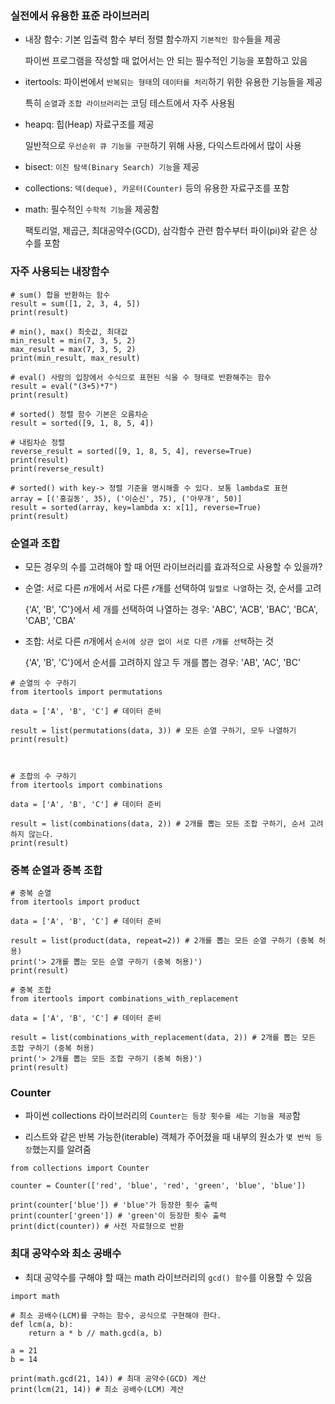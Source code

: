 ### 실전에서 유용한 표준 라이브러리

- 내장 함수: 기본 입출력 함수 부터 정렬 함수까지 `기본적인 함수`들을 제공
    
    파이썬 프로그램을 작성할 때 없어서는 안 되는 필수적인 기능을 포함하고 있음

- itertools: 파이썬에서 `반복되는 형태`의 `데이터를 처리`하기 위한 유용한 기능들을 제공
    
    특히 `순열`과 `조합 라이브러리`는 코딩 테스트에서 자주 사용됨

- heapq: 힙(Heap) 자료구조를 제공
    
    일반적으로 `우선순위 큐 기능을 구현`하기 위해 사용, 다익스트라에서 많이 사용

- bisect: `이진 탐색(Binary Search) 기능`을 제공

- collections: `덱(deque), 카운터(Counter)` 등의 유용한 자료구조를 포함

- math: 필수적인 `수학적 기능`을 제공함
  
    팩토리얼, 제곱근, 최대공약수(GCD), 삼각함수 관련 함수부터 파이(pi)와 같은 상수를 포함

### 자주 사용되는 내장함수

```
# sum() 합을 반환하는 함수
result = sum([1, 2, 3, 4, 5])
print(result)

# min(), max() 최솟값, 최대값
min_result = min(7, 3, 5, 2)
max_result = max(7, 3, 5, 2)
print(min_result, max_result)

# eval() 사람의 입장에서 수식으로 표현된 식을 수 형태로 반환해주는 함수
result = eval("(3+5)*7")
print(result)
```

```
# sorted() 정렬 함수 기본은 오름차순
result = sorted([9, 1, 8, 5, 4])

# 내림차순 정렬
reverse_result = sorted([9, 1, 8, 5, 4], reverse=True)
print(result)
print(reverse_result)

# sorted() with key-> 정렬 기준을 명시해줄 수 있다. 보통 lambda로 표현
array = [('홍길동', 35), ('이순신', 75), ('아무개', 50)]
result = sorted(array, key=lambda x: x[1], reverse=True)
print(result)
```

### 순열과 조합

- 모든 경우의 수를 고려해야 할 때 어떤 라이브러리를 효과적으로 사용할 수 있을까?

- 순열: 서로 다른 𝑛개에서 서로 다른 𝑟개를 선택하여 `일렬로 나열`하는 것, 순서를 고려

    {'A', 'B', 'C'}에서 세 개를 선택하여 나열하는 경우: 'ABC', 'ACB', 'BAC', 'BCA', 'CAB', 'CBA'

- 조합: 서로 다른 𝑛개에서 `순서에 상관 없이 서로 다른 𝑟개를 선택`하는 것

    {'A', 'B', 'C'}에서 순서를 고려하지 않고 두 개를 뽑는 경우: 'AB', 'AC', 'BC'

```
# 순열의 수 구하기
from itertools import permutations

data = ['A', 'B', 'C'] # 데이터 준비

result = list(permutations(data, 3)) # 모든 순열 구하기, 모두 나열하기
print(result)



# 조합의 수 구하기
from itertools import combinations

data = ['A', 'B', 'C'] # 데이터 준비

result = list(combinations(data, 2)) # 2개를 뽑는 모든 조합 구하기, 순서 고려 하지 않는다.
print(result)
```


### 중복 순열과 중복 조합

```
# 중복 순열
from itertools import product

data = ['A', 'B', 'C'] # 데이터 준비

result = list(product(data, repeat=2)) # 2개를 뽑는 모든 순열 구하기 (중복 허용)
print('> 2개를 뽑는 모든 순열 구하기 (중복 허용)')
print(result)

# 중복 조합
from itertools import combinations_with_replacement

data = ['A', 'B', 'C'] # 데이터 준비

result = list(combinations_with_replacement(data, 2)) # 2개를 뽑는 모든 조합 구하기 (중복 허용)
print('> 2개를 뽑는 모든 조합 구하기 (중복 허용)')
print(result)

```

### Counter

- 파이썬 collections 라이브러리의 `Counter는 등장 횟수를 세는 기능을 제공`함

- 리스트와 같은 반복 가능한(iterable) 객체가 주어졌을 때 내부의 원소가 `몇 번씩 등장`했는지를 알려줌


```
from collections import Counter

counter = Counter(['red', 'blue', 'red', 'green', 'blue', 'blue'])

print(counter['blue']) # 'blue'가 등장한 횟수 출력
print(counter['green']) # 'green'이 등장한 횟수 출력
print(dict(counter)) # 사전 자료형으로 반환
```


### 최대 공약수와 최소 공배수

- 최대 공약수를 구해야 할 때는 math 라이브러리의 `gcd() 함수`를 이용할 수 있음

```
import math

# 최소 공배수(LCM)를 구하는 함수, 공식으로 구현해야 한다.
def lcm(a, b):
    return a * b // math.gcd(a, b)

a = 21
b = 14

print(math.gcd(21, 14)) # 최대 공약수(GCD) 계산
print(lcm(21, 14)) # 최소 공배수(LCM) 계산
```